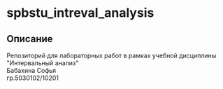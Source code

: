 # spbstu_intreval_analysis

## Описание
Репозиторий для лабораторных работ в рамках учебной дисциплины "Интервальный анализ"
<br>Бабахина Софья 
<br>гр.5030102/10201
